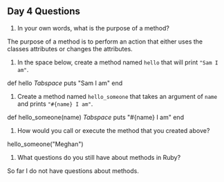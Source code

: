 ## Day 4 Questions

1. In your own words, what is the purpose of a method?

The purpose of a method is to perform an action that either uses the classes attributes or changes the attributes.

1. In the space below, create a method named `hello` that will print `"Sam I am"`.

def hello
*Tabspace* puts "Sam I am"
end


1. Create a method named `hello_someone` that takes an argument of `name` and prints `"#{name} I am"`.

def hello_someone(name)
*Tabspace* puts "#{name} I am"
end

1. How would you call or execute the method that you created above?

hello_someone("Meghan")

1. What questions do you still have about methods in Ruby?

So far I do not have questions about methods.
